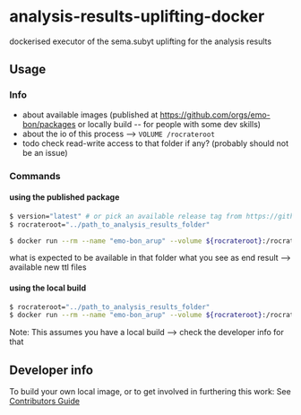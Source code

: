 # analysis-results-uplifting-docker

dockerised executor of the sema.subyt uplifting for the analysis results

## Usage

### Info

- about available images (published at https://github.com/orgs/emo-bon/packages or locally build -- for people with some dev skills)
- about the io of this process --> `VOLUME /rocrateroot`
- todo check read-write access to that folder if any? (probably should not be an issue)

### Commands

#### using the published package

```sh
$ version="latest" # or pick an available release tag from https://github.com/orgs/emo-bon/packages
$ rocrateroot="../path_to_analysis_results_folder"

$ docker run --rm --name "emo-bon_arup" --volume ${rocrateroot}:/rocrateroot ghcr.io/...:${version}
```

what is expected to be available in that folder
what you see as end result --> available new ttl files

#### using the local build

```sh
$ rocrateroot="../path_to_analysis_results_folder"
$ docker run --rm --name "emo-bon_arup" --volume ${rocrateroot}:/rocrateroot emobon_arup:latest
```

Note: This assumes you have a local build --> check the developer info for that

## Developer info

To build your own local image, or to get involved in furthering this work:
See [Contributors Guide](./docs/contribute.md)
